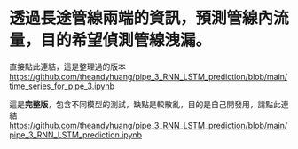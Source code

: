 #  透過長途管線兩端的資訊，預測管線內流量，目的希望偵測管線洩漏。

直接點此連結，這是整理過的版本
https://github.com/theandyhuang/pipe_3_RNN_LSTM_prediction/blob/main/time_series_for_pipe_3.ipynb

這是**完整版**，包含不同模型的測試，缺點是較散亂，目的是自己開發用，請點此連結
https://github.com/theandyhuang/pipe_3_RNN_LSTM_prediction/blob/main/pipe_3_RNN_LSTM_prediction.ipynb

